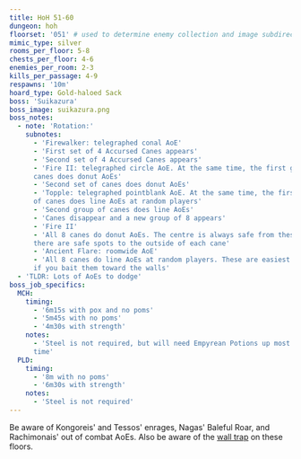 ```yaml
---
title: HoH 51-60
dungeon: hoh
floorset: '051' # used to determine enemy collection and image subdirectory
mimic_type: silver
rooms_per_floor: 5-8
chests_per_floor: 4-6
enemies_per_room: 2-3
kills_per_passage: 4-9
respawns: '10m'
hoard_type: Gold-haloed Sack
boss: 'Suikazura'
boss_image: suikazura.png
boss_notes:
  - note: 'Rotation:'
    subnotes:
      - 'Firewalker: telegraphed conal AoE'
      - 'First set of 4 Accursed Canes appears'
      - 'Second set of 4 Accursed Canes appears'
      - 'Fire II: telegraphed circle AoE. At the same time, the first group of
      canes does donut AoEs'
      - 'Second set of canes does donut AoEs'
      - 'Topple: telegraphed pointblank AoE. At the same time, the first group
      of canes does line AoEs at random players'
      - 'Second group of canes does line AoEs'
      - 'Canes disappear and a new group of 8 appears'
      - 'Fire II'
      - 'All 8 canes do donut AoEs. The centre is always safe from these, and
      there are safe spots to the outside of each cane'
      - 'Ancient Flare: roomwide AoE'
      - 'All 8 canes do line AoEs at random players. These are easiest to dodge
      if you bait them toward the walls'
  - 'TLDR: Lots of AoEs to dodge'
boss_job_specifics:
  MCH:
    timing:
      - '6m15s with pox and no poms'
      - '5m45s with no poms'
      - '4m30s with strength'
    notes:
      - 'Steel is not required, but will need Empyrean Potions up most up the
      time'
  PLD:
    timing:
      - '8m with no poms'
      - '6m30s with strength'
    notes:
      - 'Steel is not required'
---
```


Be aware of Kongoreis' and Tessos' enrages, Nagas' Baleful Roar, and
Rachimonais' out of combat AoEs. Also be aware of the
[wall trap](/wall_traps.html#hoh-41-79) on these floors.
